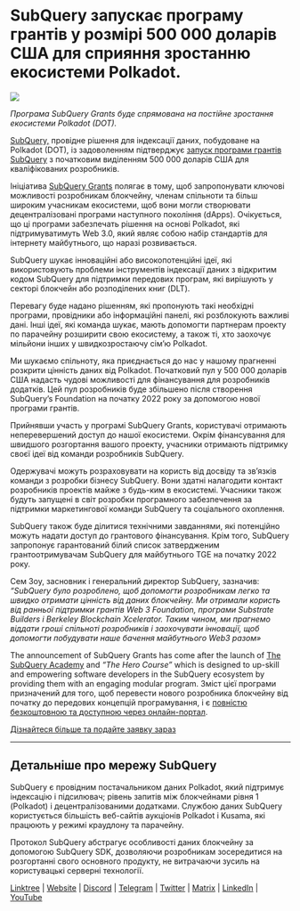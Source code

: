 # SubQuery запускає програму грантів у розмірі 500 000 доларів США для сприяння зростанню екосистеми Polkadot.

![](https://cdn-images-1.medium.com/max/800/1*LsQkybCuzuopypGKyKkPAA.png)

_Програма SubQuery Grants буде спрямована на постійне зростання екосистеми Polkadot (DOT)._

[SubQuery,](https://subquery.network/) провідне рішення для індексації даних, побудоване на Polkadot (DOT), із задоволенням підтверджує [запуск програми грантів SubQuery](https://subquery.network/grants) з початковим виділенням 500 000 доларів США для кваліфікованих розробників.

Ініціатива [SubQuery Grants](https://subquery.network/grants) полягає в тому, щоб запропонувати ключові можливості розробникам блокчейну, членам спільноти та більш широким учасникам екосистеми, щоб вони могли створювати децентралізовані програми наступного покоління (dApps). Очікується, що ці програми забезпечать рішення на основі Polkadot, які підтримуватимуть Web 3.0, який являє собою набір стандартів для інтернету майбутнього, що наразі розвивається.

SubQuery шукає інноваційні або високопотенційні ідеї, які використовують проблеми інструментів індексації даних з відкритим кодом SubQuery для підтримки передових програм, які вирішують у секторі блокчейн або розподілених книг (DLT).

Перевагу буде надано рішенням, які пропонують такі необхідні програми, провідники або інформаційні панелі, які розблокують важливі дані. Інші ідеї, які команда шукає, мають допомогти партнерам проекту по парачейну розширити свою екосистему, а також ті, хто заохочує мільйони інших у швидкозростаючу сім’ю Polkadot.

Ми шукаємо спільноту, яка приєднається до нас у нашому прагненні розкрити цінність даних від Polkadot. Початковий пул у 500 000 доларів США надасть чудові можливості для фінансування для розробників додатків. Цей пул розробників буде збільшено після створення SubQuery’s Foundation на початку 2022 року за допомогою нової програми грантів.

Прийнявши участь у програмі SubQuery Grants, користувачі отримають неперевершений доступ до нашої екосистеми. Окрім фінансування для швидшого розгортання вашого проекту, учасники отримають підтримку своєї ідеї від команди розробників SubQuery.

Одержувачі можуть розраховувати на користь від досвіду та зв’язків команди з розробки бізнесу SubQuery. Вони здатні налагодити контакт розробників проектів майже з будь-ким в екосистемі. Учасники також будуть запущені в світ розробки програмного забезпечення за підтримки маркетингової команди SubQuery та соціального охоплення.

SubQuery також буде ділитися технічними завданнями, які потенційно можуть надати доступ до грантового фінансування. Крім того, SubQuery запропонує гарантований білий список затвердженим грантоотримувачам SubQuery для майбутнього TGE на початку 2022 року.

Сем Зоу, засновник і генеральний директор SubQuery, зазначив: _“SubQuery було розроблено, щоб допомогти розробникам легко та швидко отримати цінність від даних блокчейну. Ми отримали користь від ранньої підтримки грантів Web 3 Foundation, програми Substrate Builders і Berkeley Blockchain Xcelerator. Таким чином, ми прагнемо віддати гроші спільноті розробників і заохочувати інновації, щоб допомогти побудувати наше бачення майбутнього Web3 разом»_

The announcement of SubQuery Grants has come after the launch of [The SubQuery Academy](./20211018-subquery-launches-the-subquery-academy.md) and _“The Hero Course”_ which is designed to up-skill and empowering software developers in the SubQuery ecosystem by providing them with an engaging modular program. Зміст цієї програми призначений для того, щоб перевести нового розробника блокчейну від початку до передових концепцій програмування, і є [повністю безкоштовною та доступною через онлайн-портал](https://subquery.coassemble.com/unlock/dOKZW6O#/).

[Дізнайтеся більше та подайте заявку зараз](https://subquery.network/grants)

---

## Детальніше про мережу SubQuery

SubQuery є провідним постачальником даних Polkadot, який підтримує індексацію і підсилювач; рівень запитів між блокчейнами рівня 1 (Polkadot) і децентралізованими додатками. Службою даних SubQuery користується більшість веб-сайтів аукціонів Polkadot і Kusama, які працюють у режимі краудлону та парачейну.

Протокол SubQuery абстрагує особливості даних блокчейну за допомогою SubQuery SDK, дозволяючи розробникам зосередитися на розгортанні свого основного продукту, не витрачаючи зусиль на користувацькі серверні технології.

[Linktree](https://linktr.ee/subquerynetwork) | [Website](https://subquery.network/) | [Discord](https://discord.com/invite/78zg8aBSMG) | [Telegram](https://t.me/subquerynetwork) | [Twitter](https://twitter.com/subquerynetwork) | [Matrix](https://matrix.to/#/#subquery:matrix.org) | [LinkedIn](https://www.linkedin.com/company/subquery) | [YouTube](https://www.youtube.com/channel/UCi1a6NUUjegcLHDFLr7CqLw)
